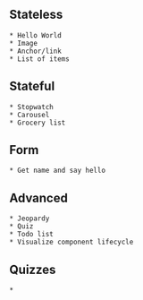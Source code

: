 ## Stateless
	* Hello World
	* Image
	* Anchor/link
	* List of items

## Stateful
	* Stopwatch
	* Carousel
	* Grocery list

## Form
	* Get name and say hello
	
	

## Advanced
	* Jeopardy
	* Quiz
	* Todo list
    * Visualize component lifecycle


## Quizzes
    * 
